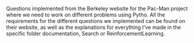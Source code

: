 Questions implemented from the Berkeley website for the Pac-Man project where we need to work on different problems using Pytho. All the requirements for the different questions we implemented can be found on their website, as well as the explanations for everything I've made in the specific folder documentation, Search or ReinforcementLearning.